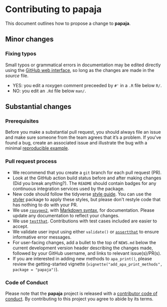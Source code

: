 # Contributing to papaja

This document outlines how to propose a change to **papaja**.

## Minor changes

### Fixing typos

Small typos or grammatical errors in documentation may be edited directly using
the [GitHub web interface](https://help.github.com/en/articles/editing-files-in-your-repository), so long as the changes are made in the _source_ file.

*  YES: you edit a roxygen comment preceeded by `#'` in a `.R` file below `R/`.
*  NO: you edit an `.Rd` file below `man/`.

## Substantial changes

### Prerequisites

Before you make a substantial pull request, you should always file an issue and
make sure someone from the team agrees that it’s a problem.
If you’ve found a bug, create an associated issue and illustrate the bug with a minimal 
[reproducible example](https://www.tidyverse.org/help/#reprex).

### Pull request process

*  We recommend that you create a `git` branch for each pull request (PR).  
*  Look at the GitHub action build status before and after making changes (Did you break anything?).
The `README` should contain badges for any continuous integration services used
by the package.  
*  New code should follow the tidyverse [style guide](http://style.tidyverse.org).
You can use the [styler](https://CRAN.R-project.org/package=styler) package to
apply these styles, but please don't restyle code that has nothing to do with 
your PR.  
*  We use [`roxygen2`](https://cran.r-project.org/package=roxygen2), with
[Markdown syntax](https://cran.r-project.org/web/packages/roxygen2/vignettes/markdown.html), 
for documentation. Please update any documentation to reflect your changes.
*  We use [`testthat`](https://cran.r-project.org/package=testthat). Contributions
with test cases included are easier to accept.
*  We validate user input using either `validate()` or [`assertthat`](https://cran.r-project.org/package=assertthat) to ensure informative error messages.
*  For user-facing changes, add a bullet to the top of `NEWS.md` below the
current development version header describing the changes made, followed by your
GitHub username, and links to relevant issue(s)/PR(s).
*  If you are interested in adding new methods to `apa_print()`, please review the getting-started vignette (`vignette("add_apa_print_methods", package = "papaja")`).

### Code of Conduct

Please note that the **papaja** project is released with a [contributor code of conduct](CODE_OF_CONDUCT.md).
By contributing to this project you agree to abide by its terms.
